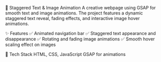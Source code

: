 🎨 Staggered Text & Image Animation
A creative webpage using GSAP for smooth text and image animations. The project features a dynamic staggered text reveal, fading effects, and interactive image hover animations.

✨ Features
✅ Animated navigation bar
✅ Staggered text appearance and disappearance
✅ Rotating and fading image animations
✅ Smooth hover scaling effect on images

🚀 Tech Stack
HTML, CSS, JavaScript
GSAP for animations
